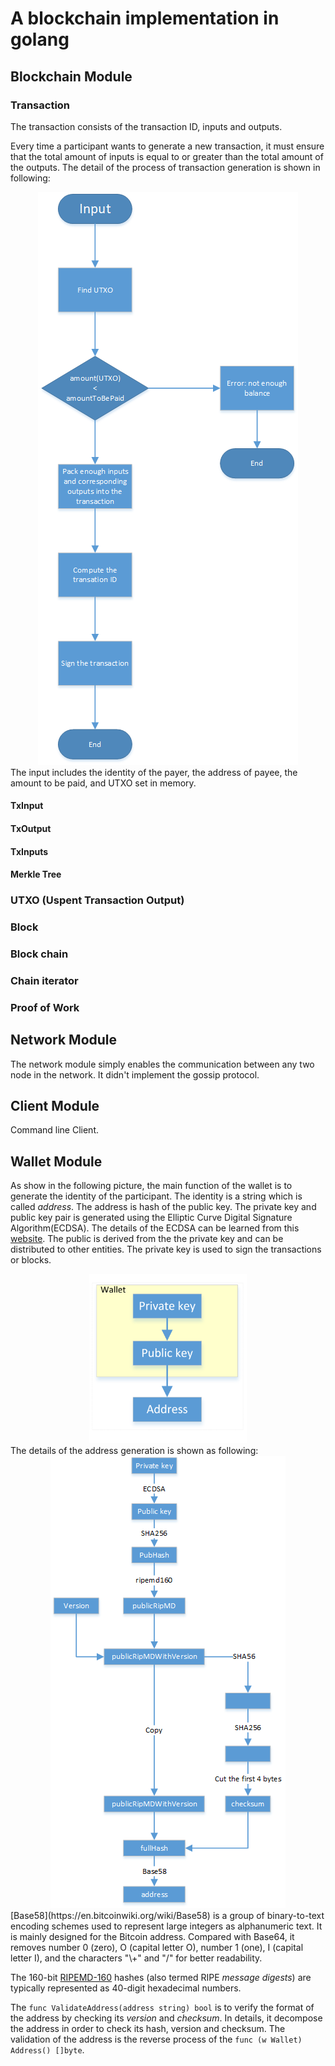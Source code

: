 # A blockchain implementation in golang

## Blockchain Module

###  Transaction

The transaction consists of the transaction ID, inputs and outputs.

Every time a participant wants to generate a new transaction, it must ensure that the total amount of inputs is equal to or greater than the total amount of the outputs. The detail of the process of transaction generation is shown in following:

<div align=center><img src="./imgs/transaction_1.png" alt="transaction_1"/></div>
The input includes the identity of the payer, the address of payee, the amount to be paid, and UTXO set in memory.

#### TxInput

#### TxOutput

#### TxInputs

#### Merkle Tree

### UTXO (Uspent Transaction Output)

### Block

### Block chain

### Chain iterator

### Proof of Work

## Network Module

The network module simply enables the communication between any two node in the network. It didn't implement the gossip protocol.





## Client Module

Command line Client.

## Wallet Module

As show in the following picture, the main function of the wallet is to generate the identity of the participant. The identity is a string which is called *address*. The address is hash of the public key. The private key and public key pair is generated using the Elliptic Curve Digital Signature Algorithm(ECDSA). The details of the ECDSA can be learned from this [website](https://www.certicom.com/content/certicom/en/10-introduction.html). The public is derived from the the private key and can be distributed to other entities. The private key is used to sign the transactions or blocks. 

 <div align=center><img src="./imgs/wallet_1.png" alt="wallet_1" width = "50%" height = "50%" /></div>
The details of the address generation is shown as following:

<div align=center><img src="./imgs/wallet_2.png" alt="wallet_2"/></div>
[Base58](https://en.bitcoinwiki.org/wiki/Base58) is a group of binary-to-text encoding schemes used to represent large integers as alphanumeric text. It is mainly designed for the Bitcoin address.  Compared with Base64, it removes number 0 (zero), O (capital letter O), number 1 (one), I (capital letter I), and the characters "\+" and "/" for better readability.

The 160-bit [RIPEMD-160](https://en.wikipedia.org/wiki/RIPEMD) hashes (also termed RIPE *message digests*) are typically represented as 40-digit hexadecimal numbers.

The `func ValidateAddress(address string) bool` is to verify the format of the address by checking its *version* and *checksum*. In details, it decompose the address in order to check its hash, version and checksum. The validation of the address is the reverse process of the `func (w Wallet) Address() []byte`.

